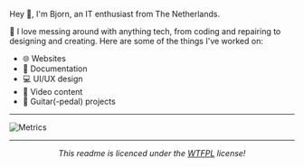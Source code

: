 Hey 👋, I'm Bjorn, an IT enthusiast from The Netherlands.

🚀 I love messing around with anything tech, from coding and repairing to designing and creating. Here are some of the things I've worked on:

- 🌐 Websites<br>
- 📃 Documentation<br>
- 💻 UI/UX design<br>
- 🎥 Video content<br>
- 🎸 Guitar(-pedal) projects<br>

---

![Metrics](https://github.com/walkxcode/walkxcode/blob/master/github-metrics.svg)

---

<p align="center">
  <i>This readme is licenced under the <a href="">WTFPL</a> license! <br><br>
  <a href="https://visitcount.itsvg.in"><img src="https://visitcount.itsvg.in/api?id=walkxcode&amp;label=Profile%20Views&amp;color=2&amp;pretty=false" alt=""></a>
</p>
